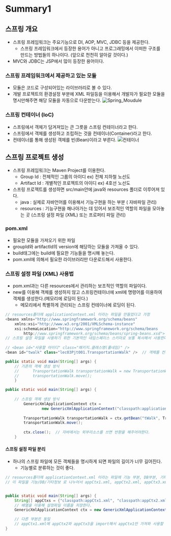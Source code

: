 # Summary1

## 스프링 개요
- 스프링 프레임워크는 주요기능으로 DI, AOP, MVC, JDBC 등을 제공한다.
  - 스프링 프레임워크에서 등장한 용어가 아니고 프로그래밍에서 이떠한 구조를 만드는 방법들의 하나이다. (앞으로 천천히 알아갈 것이다.)
- MVC와 JDBC는 JSP에서 많이 등장한 용어이다.

### 스프링 프레임워크에서 제공하고 있는 모듈
- 모듈은 코드로 구성되어있는 라이브러리로 볼 수 있다.
- 개발 프로젝트의 환경설정 부분에 XML 파일등을 이용해서 개발자가 필요한 모듈을 명시만해주면 해당 모듈을 자동으로 다운받는다.
![Spring_Moudule](https://user-images.githubusercontent.com/58713853/74433575-0002ad80-4ea4-11ea-98ec-28df5698a286.PNG)

### 스프링 컨테이너 (IoC)
- 스프링에서 객체가 담겨져있는 큰 그릇을 스프링 컨테이너라고 한다.
- 스프링에서 객체를 생성하고 조립하는 것을 컨테이너(Container)라고 한다.
- 컨테이너를 통해 생성된 객체를 빈(Bean)이라고 부른다.
![컨테이너](https://user-images.githubusercontent.com/58713853/74433966-ce3e1680-4ea4-11ea-852f-08f10cd23655.PNG)

## 스프링 프로젝트 생성
- 스프링 프레임워크는 Maven Project를 이용한다.
  - Group Id : 전체적인 그룹의 아이디 ex) 전체 지하철 노선도
  - Artifact Id : 개별적인 프로젝트의 아이디 ex) 4호선 노선도
- 스프링 프로젝트를 생성하면 src/main안에 java와 resources 폴더로 이루어져 있다.
  - java : 실제로 자바언어를 이용해서 기능구현을 하는 부분 ( 자바파일 관리)
  - resources : 기능구현을 해나아가는 데 있어서 보조적인 역할의 파일을 모아놓는 곳 (스프링 설정 파일 (XML) 또는 프로퍼티 파일 관리)

### pom.xml
- 필요한 모듈을 가져오기 위한 파일
- groupId와 artifactId의 version에 해당하는 모듈을 가져올 수 있다.
- build태그에는 build에 필요한 기능들을 명시해 놓는다.
- pom.xml에 의해서 필요한 라이브러리만 다운로드해서 사용한다.

### 스프링 설정 파일 (XML) 사용법
- pom.xml과는 다른 resources에서 관리하는 보조적인 역할의 파일이다. 
- new를 이용해 객체를 생성하지 않고 스프링컨테이너에 xml에 명령어를 이용하여 객체를 생성한다.(메모리에 로딩이 된다.)
  - 메모리에서 특별하게 관리되는 스프링 컨테이너에 로딩이 된다.
  

```java
// resources폴더에 applicationContext.xml 이라는 파일을 만들었다고 가정
<beans xmlns="http://www.springframework.org/schema/beans"
	xmlns:xsi="http://www.w3.org/2001/XMLSchema-instance"
	xsi:schemaLocation="http://www.springframework.org/schema/beans 
 		http://www.springframework.org/schema/beans/spring-beans.xsd"> 
// 스프링 설정 파일을 사용하기 위한 기본적인 네임스페이스 스키마로 보통 복사해서 사용한다.
		
// <bean id="사용할 아이디" class="패키지.클래스명(풀네임)" />
<bean id="twalk" class="lec03Pjt001.TransportationWalk" />  // 객체를 컨테이너에 로딩 한다.(객체를 생성)
```

```java
public static void main(String[] args) {
    // 기존의 객체 생성 방식
    //		TransportationWalk transportationWalk = new TransportationWalk(); 
    //		transportationWalk.move();
	}
```

```java
public static void main(String[] args) {
		
    // 스프링 객체 생성 방식
		GenericXmlApplicationContext ctx = 
				new GenericXmlApplicationContext("classpath:applicationContext.xml"); // 컨테이너를 가져온다.
		
		TransportationWalk transportationWalk = ctx.getBean("tWalk", TransportationWalk.class); // id를 이용해서 컨테이너의 특정 객체를 가져온다.
		transportationWalk.move();
		
		ctx.close();  // 자바에서는 외부리소스를 쓰면 반환을 해주어야한다.
	}
```

#### 스프링 설정 파일 분리
- 하나의 스프링 파일에 모든 객체들을 명시하게 되면 파일의 길이가 너무 길어진다.
	- 기능별로 분류하는 것이 좋다.

```java
// resources폴더에 applicationContext.xml 이라는 파일에 기능 부분, DB부분, 기타 정보 부분이 있다고 가정
// 이 파일을 기능/DB/기타정보 로 나누어서 appCtx1.xml, appCtx2.xml, appCtx3.xml로 분리 해준다.


public static void main(String[] args) {
	String[] appCtxs = {"classpath:appCtx1.xml", "classpath:appCtx2.xml", "classpath:appCtx3,xml"};	
	// 배열을 이용해 설정파일 이름을 저장한다.
	GenericXmlApplicationContext ctx = new GenericXmlApplicationContext(appCtxs) // 그 배열을 인자로 넣어준다.

	// 다른 부분은 동일
	// appCtx1.xml에 appCtx2와 appCtx3을 import해서 appCtx1만 가져와 사용할 수도 있지만 위의 방법이 더 많이 쓰인다고 한다.
}
```

